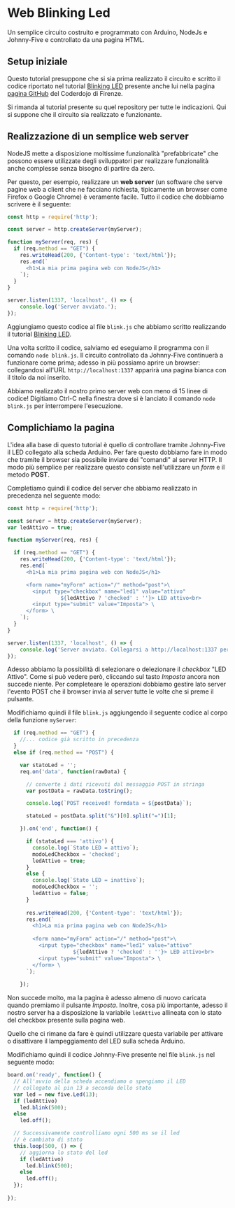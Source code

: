 # Web Blinking Led
Un semplice circuito costruito e programmato con Arduino, NodeJs e Johnny-Five e controllato da una pagina HTML.

## Setup iniziale

Questo tutorial presuppone che si sia prima realizzato il circuito e scritto il codice riportato nel tutorial [Blinking LED](https://github.com/coderdojofirenze/j5-blinkingled) presente anche lui nella pagina [pagina GitHub](https://github.com/coderdojofirenze) del Coderdojo di Firenze.

Si rimanda al tutorial presente su quel repository per tutte le indicazioni. Qui si suppone che il circuito sia realizzato e funzionante.

## Realizzazione di un semplice web server

NodeJS mette a disposizione moltissime funzionalità "prefabbricate" che possono essere utilizzate degli sviluppatori per realizzare funzionalità anche complesse senza bisogno di partire da zero.

Per questo, per esempio, realizzare un **web server** (un software che serve pagine web a client che ne facciano richiesta, tipicamente un browser come Firefox o Google Chrome) è veramente facile. Tutto il codice che dobbiamo scrivere è il seguente:

```javascript
const http = require('http');

const server = http.createServer(myServer);

function myServer(req, res) {
  if (req.method == "GET") { 
    res.writeHead(200, {'Content-type': 'text/html'});
    res.end(`
      <h1>La mia prima pagina web con NodeJS</h1>
    `);
  }
}

server.listen(1337, 'localhost', () => {
    console.log('Server avviato.');
});
```

Aggiungiamo questo codice al file `blink.js` che abbiamo scritto realizzando il tutorial [Blinking LED](https://github.com/coderdojofirenze/j5-blinkingled).

Una volta scritto il codice, salviamo ed eseguiamo il programma con il comando `node blink.js`. Il circuito controllato da Johnny-Five continuerà a funzionare come prima; adesso in più possiamo aprire un browser: collegandosi all'URL `http://localhost:1337` apparirà una pagina bianca con il titolo da noi inserito.

Abbiamo realizzato il nostro primo server web con meno di 15 linee di codice! Digitiamo Ctrl-C nella finestra dove si è lanciato il comando `node blink.js` per interrompere l'esecuzione.

## Complichiamo la pagina

L'idea alla base di questo tutorial è quello di controllare tramite Johnny-Five il LED collegato alla scheda Arduino. Per fare questo dobbiamo fare in modo che tramite il browser sia possibile inviare dei "comandi" al server HTTP. Il modo più semplice per realizzare questo consiste nell'utilizzare un *form* e il metodo **POST**.

Completiamo quindi il codice del server che abbiamo realizzato in precedenza nel seguente modo:

```javascript
const http = require('http');

const server = http.createServer(myServer);
var ledAttivo = true;

function myServer(req, res) {

  if (req.method == "GET") { 
    res.writeHead(200, {'Content-type': 'text/html'});
    res.end(`
      <h1>La mia prima pagina web con NodeJS</h1>

      <form name="myForm" action="/" method="post">\
        <input type="checkbox" name="led1" value="attivo"
                 ${ledAttivo ? 'checked' : ''}> LED attivo<br>
        <input type="submit" value="Imposta"> \
      </form> \
    `);
  }
}

server.listen(1337, 'localhost', () => {
    console.log('Server avviato. Collegarsi a http://localhost:1337 per vedere la pagina');
});

```
      
Adesso abbiamo la possibilità di selezionare o delezionare il *checkbox* "LED Attivo". Come si può vedere però, cliccando sul tasto *Imposta* ancora non succede niente. Per completeare le operazioni dobbiamo gestire lato server l'evento POST che il browser invia al server tutte le volte che si preme il pulsante.

<div class="page"/>

Modifichiamo quindi il file `blink.js` aggiungendo il seguente codice al corpo della funzione `myServer`:

```javascript
  if (req.method == "GET") { 
    //... codice già scritto in precedenza
  }
  else if (req.method == "POST") {

    var statoLed = '';
    req.on('data', function(rawData) {

      // converte i dati ricevuti dal messaggio POST in stringa
      var postData = rawData.toString();

      console.log(`POST received! formdata = ${postData}`);

      statoLed = postData.split("&")[0].split("=")[1];

    }).on('end', function() {

      if (statoLed === 'attivo') {
        console.log(`Stato LED = attivo`);
        modoLedCheckbox = 'checked';
        ledAttivo = true;
      }
      else {
        console.log(`Stato LED = inattivo`);
        modoLedCheckbox = '';
        ledAttivo = false;
      }
  
      res.writeHead(200, {'Content-type': 'text/html'});
      res.end(`
        <h1>La mia prima pagina web con NodeJS</h1>
  
        <form name="myForm" action="/" method="post">\
          <input type="checkbox" name="led1" value="attivo"
                     ${ledAttivo ? 'checked' : ''}> LED attivo<br>
          <input type="submit" value="Imposta"> \
        </form> \
      `);
  
    });
```

Non succede molto, ma la pagina è adesso almeno di nuovo caricata quando premiamo il pulsante *Imposta*. Inoltre, cosa più importante, adesso il nostro server ha a disposizione la variabile `ledAttivo` allineata con lo stato del checkbox presente sulla pagina web.

<div class="page"/>

Quello che ci rimane da fare è quindi utilizzare questa variabile per attivare o disattivare il lampeggiamento del LED sulla scheda Arduino.

Modifichiamo quindi il codice Johnny-Five presente nel file `blink.js` nel seguente modo:

```javascript
board.on('ready', function() {
  // All'avvio della scheda accendiamo o spengiamo il LED
  // collegato al pin 13 a seconda dello stato
  var led = new five.Led(13);
  if (ledAttivo)
    led.blink(500);
  else
    led.off();

  // Successivamente controlliamo ogni 500 ms se il led
  // è cambiato di stato
  this.loop(500, () => {
    // aggiorna lo stato del led
    if (ledAttivo)
      led.blink(500);
    else
      led.off();
  });
  
});
```
